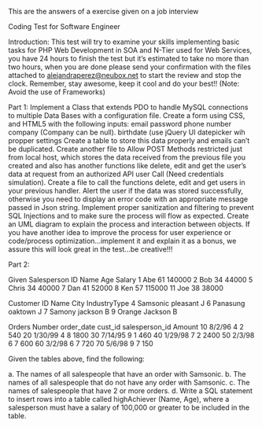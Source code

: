

This are the answers of a exercise given on a job interview

Coding Test for Software Engineer

Introduction: This test will try to examine your skills implementing basic tasks for PHP Web Development in SOA and N-Tier used for Web Services, you have 24 hours to finish the test but it’s estimated to take no more than two hours, when you are done please send your confirmation with the files attached to alejandraperez@neubox.net to start the review and stop the clock. Remember, stay awesome, keep it cool and do your best!! (Note: Avoid the use of Frameworks)

Part 1:
Implement a Class that extends PDO to handle MySQL connections to multiple Data Bases with a configuration file.
Create a form using CSS, and HTML5 with the following inputs:
email
password
phone number
company (Company can be null).
birthdate (use jQuery UI datepicker wih propper settings
Create a table to store this data properly and emails can’t be duplicated.
Create another file to Allow POST Methods restricted just from local host, which stores the data received from the previous file you created and also has another functions like delete, edit and get the user’s data at request from an authorized API user Call (Need credentials simulation).
Create a file to call the functions delete, edit and get users in your previous handler.
Alert the user if the data was stored successfully, otherwise you need to display an error code with an appropriate message passed in Json string.
Implement proper sanitization and filtering to prevent SQL Injections and to make sure the process will flow as expected.
Create an UML diagram to explain the process and interaction between objects.
If you have another idea to improve the process for user experience or code/process optimization…implement it and explain it as a bonus, we assure this will look great in the test…be creative!!!

Part 2:

Given
Salesperson
ID Name   Age Salary
1  Abe    61  140000
2  Bob    34  44000
5  Chris  34  40000
7  Dan    41  52000
8  Ken    57  115000
11 Joe    38  38000


Customer
ID Name     City      IndustryType
4 Samsonic  pleasant  J
6 Panasung  oaktown   J
7 Samony    jackson   B
9 Orange    Jackson   B


Orders
Number   order_date   cust_id    salesperson_id   Amount
10       8/2/96        4              2            540
20       1/30/99       4              8            1800
30       7/14/95       9              1            460
40       1/29/98       7              2            2400
50       2/3/98        6              7            600
60       3/2/98        6              7            720
70       5/6/98        9              7            150

Given the tables above, find the following:

a. The names of all salespeople that have an order with Samsonic.
b. The names of all salespeople that do not have any order with Samsonic.
c. The names of salespeople that have 2 or more orders.
d. Write a SQL statement to insert rows into a table called highAchiever (Name, Age), where a salesperson must have a salary of 100,000 or greater to be included in the table.